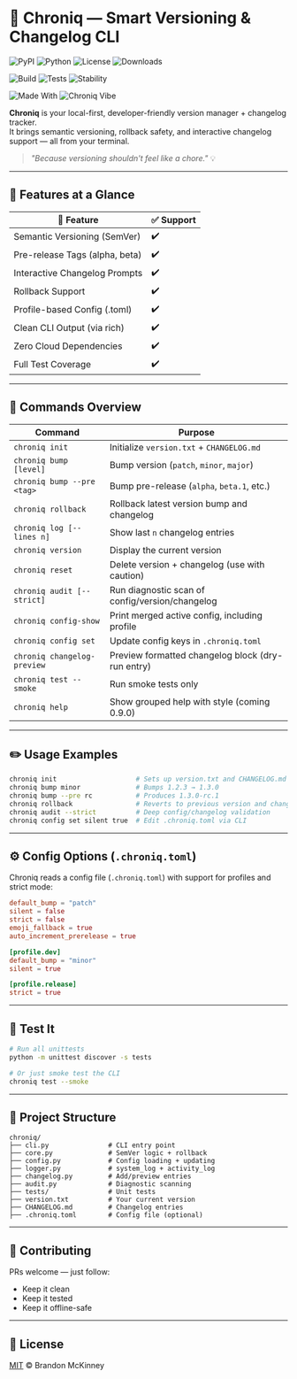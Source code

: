 # 🔮 Chroniq — Smart Versioning & Changelog CLI

<!-- Core Info -->
![PyPI](https://img.shields.io/pypi/v/chroniq?label=PyPI&logo=pypi&logoColor=white&style=for-the-badge)
![Python](https://img.shields.io/pypi/pyversions/chroniq?label=Python&logo=python&logoColor=white&style=for-the-badge)
![License](https://img.shields.io/github/license/BrandonAustin01/chroniq?style=for-the-badge&logo=open-source-initiative&logoColor=white)
![Downloads](https://img.shields.io/pypi/dm/chroniq?label=Downloads&logo=download&style=for-the-badge)

<!-- Dev & Stability -->
![Build](https://img.shields.io/badge/build-passing-brightgreen?style=for-the-badge&logo=githubactions&logoColor=white)
![Tests](https://img.shields.io/badge/tests-100%25%20passing-success?style=for-the-badge&logo=pytest&logoColor=white)
![Stability](https://img.shields.io/badge/stability-stable-blue?style=for-the-badge)

<!-- Vibes -->
![Made With](https://img.shields.io/badge/Made%20with-%E2%9D%A4-red?style=for-the-badge)
![Chroniq Vibe](https://img.shields.io/badge/dev-first-black?style=for-the-badge)


**Chroniq** is your local-first, developer-friendly version manager + changelog tracker.  
It brings semantic versioning, rollback safety, and interactive changelog support — all from your terminal.

> _"Because versioning shouldn't feel like a chore."_ 💡

---

## 🚀 Features at a Glance

| 🧠 Feature                         | ✅ Support |
|-----------------------------------|------------|
| Semantic Versioning (SemVer)      | ✔️         |
| Pre-release Tags (alpha, beta)    | ✔️         |
| Interactive Changelog Prompts     | ✔️         |
| Rollback Support                  | ✔️         |
| Profile-based Config (.toml)      | ✔️         |
| Clean CLI Output (via rich)       | ✔️         |
| Zero Cloud Dependencies           | ✔️         |
| Full Test Coverage                | ✔️         |

---

## 🧰 Commands Overview

| Command                      | Purpose                                                   |
|------------------------------|-----------------------------------------------------------|
| `chroniq init`               | Initialize `version.txt` + `CHANGELOG.md`                 |
| `chroniq bump [level]`       | Bump version (`patch`, `minor`, `major`)                 |
| `chroniq bump --pre <tag>`   | Bump pre-release (`alpha`, `beta.1`, etc.)               |
| `chroniq rollback`           | Rollback latest version bump and changelog               |
| `chroniq log [--lines n]`    | Show last `n` changelog entries                          |
| `chroniq version`            | Display the current version                              |
| `chroniq reset`              | Delete version + changelog (use with caution)            |
| `chroniq audit [--strict]`   | Run diagnostic scan of config/version/changelog          |
| `chroniq config-show`        | Print merged active config, including profile             |
| `chroniq config set`         | Update config keys in `.chroniq.toml`                     |
| `chroniq changelog-preview`  | Preview formatted changelog block (dry-run entry)         |
| `chroniq test --smoke`       | Run smoke tests only                                      |
| `chroniq help`               | Show grouped help with style (coming 0.9.0)               |

---

## ✏️ Usage Examples

```bash
chroniq init                    # Sets up version.txt and CHANGELOG.md
chroniq bump minor              # Bumps 1.2.3 → 1.3.0
chroniq bump --pre rc           # Produces 1.3.0-rc.1
chroniq rollback                # Reverts to previous version and changelog
chroniq audit --strict          # Deep config/changelog validation
chroniq config set silent true  # Edit .chroniq.toml via CLI
```

---

## ⚙️ Config Options (`.chroniq.toml`)

Chroniq reads a config file (`.chroniq.toml`) with support for profiles and strict mode:

```toml
default_bump = "patch"
silent = false
strict = false
emoji_fallback = true
auto_increment_prerelease = true

[profile.dev]
default_bump = "minor"
silent = true

[profile.release]
strict = true
```

---

## 🧪 Test It

```bash
# Run all unittests
python -m unittest discover -s tests

# Or just smoke test the CLI
chroniq test --smoke
```

---

## 🧱 Project Structure

```
chroniq/
├── cli.py               # CLI entry point
├── core.py              # SemVer logic + rollback
├── config.py            # Config loading + updating
├── logger.py            # system_log + activity_log
├── changelog.py         # Add/preview entries
├── audit.py             # Diagnostic scanning
├── tests/               # Unit tests
├── version.txt          # Your current version
├── CHANGELOG.md         # Changelog entries
├── .chroniq.toml        # Config file (optional)
```

---

## 🤝 Contributing

PRs welcome — just follow:
- Keep it clean
- Keep it tested
- Keep it offline-safe

---

## 📄 License

[MIT](LICENSE) © Brandon McKinney
